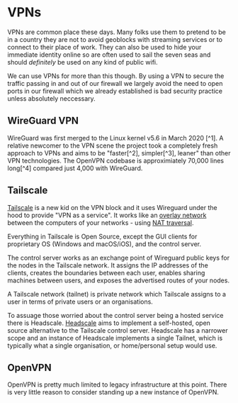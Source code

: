 # VPNs

VPNs are common place these days. Many folks use them to pretend to be in a country they are not to avoid geoblocks with streaming services or to connect to their place of work. They can also be used to hide your immediate identity online so are often used to sail the seven seas and should *definitely* be used on any kind of public wifi.

We can use VPNs for more than this though. By using a VPN to secure the traffic passing in and out of our firewall we largely avoid the need to open ports in our firewall which we already established is bad security practice unless absolutely neccessary.

## WireGuard VPN

WireGuard was first merged to the Linux kernel v5.6 in March 2020 [^1]. A relative newcomer to the VPN scene the project took a completely fresh approach to VPNs and aims to be "faster[^2], simpler[^3], leaner" than other VPN technologies. The OpenVPN codebase is approximiately 70,000 lines long[^4] compared just 4,000 with WireGuard.

## Tailscale

[Tailscale](https://tailscale.com/selfhosted/) is a new kid on the VPN block and it uses Wireguard under the hood to provide "VPN as a service". It works like an [overlay network](https://tailscale.com/blog/how-tailscale-works/) between the computers of your networks - using [NAT traversal](https://tailscale.com/blog/how-nat-traversal-works/).

Everything in Tailscale is Open Source, except the GUI clients for proprietary OS (Windows and macOS/iOS), and the control server.

The control server works as an exchange point of Wireguard public keys for the nodes in the Tailscale network. It assigns the IP addresses of the clients, creates the boundaries between each user, enables sharing machines between users, and exposes the advertised routes of your nodes.

A Tailscale network (tailnet) is private network which Tailscale assigns to a user in terms of private users or an organisations.

To assuage those worried about the control server being a hosted service there is Headscale. [Headscale](https://github.com/juanfont/headscale) aims to implement a self-hosted, open source alternative to the Tailscale control server. Headscale has a narrower scope and an instance of Headscale implements a single Tailnet, which is typically what a single organisation, or home/personal setup would use.

## OpenVPN

OpenVPN is pretty much limited to legacy infrastructure at this point. There is very little reason to consider standing up a new instance of OpenVPN.